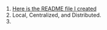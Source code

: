 1. [Here is the README file I created](../../README.md)  
2. Local, Centralized, and Distributed.  
3. 
